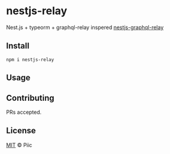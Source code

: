 # nestjs-relay

Nest.js + typeorm + graphql-relay inspered [nestjs-graphql-relay](https://github.com/kazekyo/nestjs-graphql-relay)

## Install

```
npm i nestjs-relay
```

## Usage

## Contributing

PRs accepted.

## License

[MIT](https://github.com/piic/nestjs-plugins/blob/master/LICENSE) © Piic
